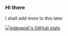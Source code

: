 ### Hi there
I shall add more to this later

[![egkoppel's GitHub stats](https://github-readme-stats.vercel.app/api?username=egkoppel)](https://github.com/anuraghazra/github-readme-stats)

<!--
**egkoppel/egkoppel** is a ✨ _special_ ✨ repository because its `README.md` (this file) appears on your GitHub profile.

Here are some ideas to get you started:

- 🔭 I’m currently working on ...
- 🌱 I’m currently learning ...
- 👯 I’m looking to collaborate on ...
- 🤔 I’m looking for help with ...
- 💬 Ask me about ...
- 📫 How to reach me: ...
- 😄 Pronouns: ...
- ⚡ Fun fact: ...
-->
